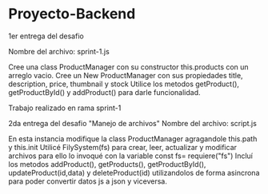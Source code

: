 # Proyecto-Backend
1er entrega del desafio

Nombre del archivo: sprint-1.js

Cree una class ProductManager con su constructor this.products con un arreglo vacio.
Cree un New ProductManager con sus propiedades title, description, price, thumbnail y stock
Utilice los metodos getProduct(), getProductById() y addProduct() para darle funcionalidad.

Trabajo realizado en rama sprint-1

2da entrega del desafio "Manejo de archivos"
Nombre del archivo: script.js

En esta instancia modifique la class ProductManager agragandole this.path y this.init
Utilicé FilySystem(fs) para crear, leer, actualizar y modificar archivos para ello lo invoqué con la variable const fs= requiere("fs")
Incluí los metodos addProduct(), getProducts(), getProductById(), updateProduct(id,data) y deleteProduct(id) utilizandolos de forma asincrona para poder convertir datos js a json y viceversa.



